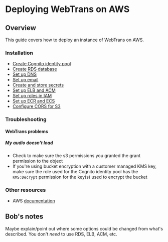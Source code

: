 # Deploying WebTrans on AWS

## Overview

This guide covers how to deploy an instance of WebTrans on AWS.

### Installation

* [Create Cognito identity pool](cognito.md)
* [Create RDS database](rds.md)
* [Set up DNS](dns.md)
* [Set up email](dns.md)
* [Create and store secrets](secrets.md)
* [Set up ELB and ACM](elb_and_acm.md)
* [Set up roles in IAM](iam.md)
* [Set up ECR and ECS](ecr_and_ecs.md)
* [Configure CORS for S3](cors.md)

### Troubleshooting

#### WebTrans problems

##### My audio doesn't load

* Check to make sure the s3 permissions you granted the grant permission to the object
* If you're using bucket encryption with a customer managed KMS key, make sure the role used for the Cognito identity pool has the `KMS:Decrypt` permission for the key(s) used to encrypt the bucket

### Other resources

* AWS [documentation](https://docs.aws.amazon.com)

## Bob's notes

Maybe explain/point out where some options could be changed from what's described. You don't _need_ to use RDS, ELB, ACM, etc.
